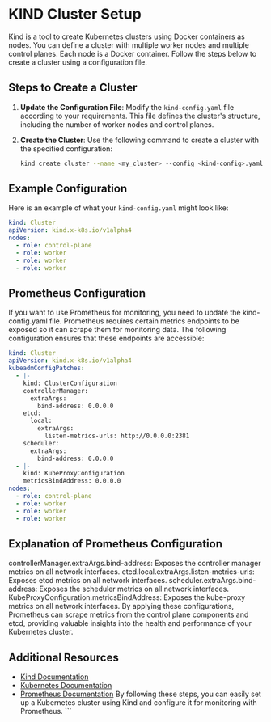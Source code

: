 # KIND Cluster Setup

Kind is a tool to create Kubernetes clusters using Docker containers as nodes. You can define a cluster with multiple worker nodes and multiple control planes. Each node is a Docker container. Follow the steps below to create a cluster using a configuration file.

## Steps to Create a Cluster

1. **Update the Configuration File**: Modify the `kind-config.yaml` file according to your requirements. This file defines the cluster's structure, including the number of worker nodes and control planes.

2. **Create the Cluster**: Use the following command to create a cluster with the specified configuration:

    ```sh
    kind create cluster --name <my_cluster> --config <kind-config>.yaml
    ```

## Example Configuration

Here is an example of what your `kind-config.yaml` might look like:

```yaml
kind: Cluster
apiVersion: kind.x-k8s.io/v1alpha4
nodes:
  - role: control-plane
  - role: worker
  - role: worker
  - role: worker
```

## Prometheus Configuration
If you want to use Prometheus for monitoring, you need to update the kind-config.yaml file. Prometheus requires certain metrics endpoints to be exposed so it can scrape them for monitoring data. The following configuration ensures that these endpoints are accessible:

```yaml
kind: Cluster
apiVersion: kind.x-k8s.io/v1alpha4
kubeadmConfigPatches:
  - |-
    kind: ClusterConfiguration
    controllerManager:
      extraArgs:
        bind-address: 0.0.0.0
    etcd:
      local:
        extraArgs:
          listen-metrics-urls: http://0.0.0.0:2381
    scheduler:
      extraArgs:
        bind-address: 0.0.0.0
  - |-
    kind: KubeProxyConfiguration
    metricsBindAddress: 0.0.0.0
nodes:
  - role: control-plane
  - role: worker
  - role: worker
  - role: worker
```

## Explanation of Prometheus Configuration
controllerManager.extraArgs.bind-address: Exposes the controller manager metrics on all network interfaces.
etcd.local.extraArgs.listen-metrics-urls: Exposes etcd metrics on all network interfaces.
scheduler.extraArgs.bind-address: Exposes the scheduler metrics on all network interfaces.
KubeProxyConfiguration.metricsBindAddress: Exposes the kube-proxy metrics on all network interfaces.
By applying these configurations, Prometheus can scrape metrics from the control plane components and etcd, providing valuable insights into the health and performance of your Kubernetes cluster.

## Additional Resources
- [Kind Documentation](https://kind.sigs.k8s.io/docs/user/quick-start/)
- [Kubernetes Documentation](https://kubernetes.io/docs/home/)
- [Prometheus Documentation](https://prometheus.io/docs/introduction/overview/)
By following these steps, you can easily set up a Kubernetes cluster using Kind and configure it for monitoring with Prometheus. ```
